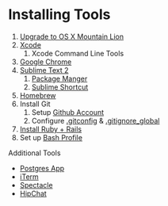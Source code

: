# Installing Tools

1. [Upgrade to OS X Mountain Lion][osx]
2. [Xcode][xcode]
    1. Xcode Command Line Tools
3. [Google Chrome][chrome]
4. [Sublime Text 2][subl]
    1. [Package Manger][pkg]
    2. [Sublime Shortcut][shortcut]
5. [Homebrew][brew]
6. Install Git
    1. Setup [Github Account][github]
    2. Configure [.gitconfig][gconfig] & [.gitignore_global][gignore]
7. [Install Ruby + Rails][rvm]
8. Set up [Bash Profile][dotfiles]

[osx]:     http://www.apple.com/osx/
[xcode]:   https://developer.apple.com/xcode/
[chrome]:  https://www.google.com/intl/en/chrome/browser/
[subl]:   http://www.sublimetext.com/
[pkg]:    http://wbond.net/sublime_packages/package_control/installation
[shortcut]:  https://gist.github.com/artero/1236170
[brew]:    http://mxcl.github.io/homebrew/
[rvm]:    http://rvm.io/

[github]:   https://github.com/
[gconfig]:  http://git-scm.com/book/en/Customizing-Git-Git-Configuration
[gignore]:  https://help.github.com/articles/ignoring-files
[dotfiles]: /dotfiles

Additional Tools

* [Postgres App](http://postgresapp.com/)
* [iTerm](http://www.iterm2.com/)
* [Spectacle](http://spectacleapp.com/)
* [HipChat](https://www.hipchat.com/mac)
